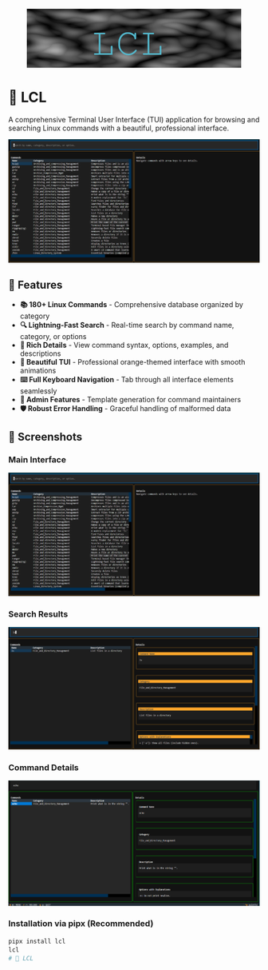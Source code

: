 <p align="center">
  <img src="./media/LCB.png" alt="LCL Banner" />
</p>

# 🐧 LCL

A comprehensive Terminal User Interface (TUI) application for browsing and searching Linux commands with a beautiful, professional interface.

<p align="center">
  <img src="./media/lcl.png" alt="LCL Banner" />
</p>

## 🌟 Features

- **📚 180+ Linux Commands** - Comprehensive database organized by category
- **🔍 Lightning-Fast Search** - Real-time search by command name, category, or options  
- **📖 Rich Details** - View command syntax, options, examples, and descriptions
- **🎨 Beautiful TUI** - Professional orange-themed interface with smooth animations
- **⌨️ Full Keyboard Navigation** - Tab through all interface elements seamlessly
- **👑 Admin Features** - Template generation for command maintainers
- **🛡️ Robust Error Handling** - Graceful handling of malformed data

## 📸 Screenshots

### Main Interface
<p align="center">
  <img src="./media/lcl.png" alt="LCL Banner" />
</p>

### Search Results
<p align="center">
  <img src="./media/LCL2.png" alt="Search Banner" />
</p>

### Command Details
<p align="center">
  <img src="./media/LCL4.png" alt="Details Banner" />
</p>

### Installation via pipx (Recommended)
```bash
pipx install lcl
lcl
# 🐧 LCL

